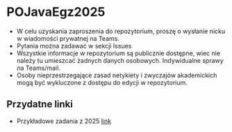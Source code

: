 # POJavaEgz2025

* W celu uzyskania zaproszenia do repozytorium, proszę o wysłanie nicku w wiadomości prywatnej na Teams.
* Pytania można zadawać w sekcji Issues
* Wszystkie informacje w repozytorium są publicznie dostępne, wiec nie należy tu umieszcać żadnych danych osobowych. Indywidualne sprawy na Teams/mail.
* Osoby nieprzestrzegające zasad netykiety i zwyczajów akademickich mogą być wykluczone z dostępu do edycji w repozytorium.

## Przydatne linki

* Przykładowe zadania z 2025 [link](https://piojas.pl/2024/12/11/przykladowe-zestawy-egzaminacyjne-2/)
